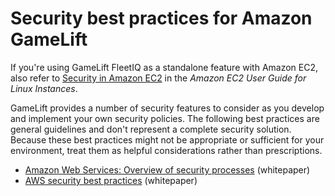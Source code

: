 # Security best practices for Amazon GameLift<a name="security-best-practices"></a>

If you're using GameLift FleetIQ as a standalone feature with Amazon EC2, also refer to [Security in Amazon EC2](https://docs.aws.amazon.com/AWSEC2/latest/UserGuide/ec2-security.html) in the *Amazon EC2 User Guide for Linux Instances*\.

GameLift provides a number of security features to consider as you develop and implement your own security policies\. The following best practices are general guidelines and don't represent a complete security solution\. Because these best practices might not be appropriate or sufficient for your environment, treat them as helpful considerations rather than prescriptions\. 
+ [Amazon Web Services: Overview of security processes](https://d0.awsstatic.com/whitepapers/Security/AWS_Security_Whitepaper.pdf) \(whitepaper\)
+ [AWS security best practices](https://d0.awsstatic.com/whitepapers/Security/AWS_Security_Best_Practices.pdf) \(whitepaper\)